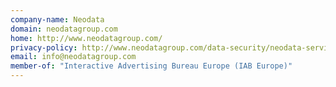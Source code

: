 ```yaml
---
company-name: Neodata
domain: neodatagroup.com
home: http://www.neodatagroup.com/
privacy-policy: http://www.neodatagroup.com/data-security/neodata-services-privacy-policy/
email: info@neodatagroup.com
member-of: "Interactive Advertising Bureau Europe (IAB Europe)"
---
```




